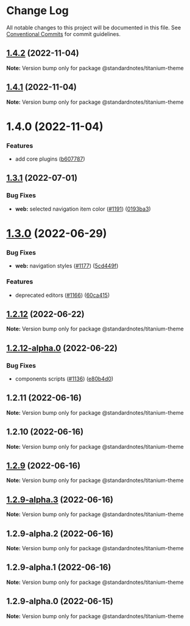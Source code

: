 # Change Log

All notable changes to this project will be documented in this file.
See [Conventional Commits](https://conventionalcommits.org) for commit guidelines.

## [1.4.2](https://github.com/standardnotes/plugins/compare/@standardnotes/titanium-theme@1.4.1...@standardnotes/titanium-theme@1.4.2) (2022-11-04)

**Note:** Version bump only for package @standardnotes/titanium-theme

## [1.4.1](https://github.com/standardnotes/plugins/compare/@standardnotes/titanium-theme@1.4.0...@standardnotes/titanium-theme@1.4.1) (2022-11-04)

**Note:** Version bump only for package @standardnotes/titanium-theme

# 1.4.0 (2022-11-04)

### Features

* add core plugins ([b607787](https://github.com/standardnotes/plugins/commit/b60778762306f5647cb715102eab23083b266718))

## [1.3.1](https://github.com/standardnotes/app/compare/@standardnotes/titanium-theme@1.3.0...@standardnotes/titanium-theme@1.3.1) (2022-07-01)

### Bug Fixes

* **web:** selected navigation item color ([#1191](https://github.com/standardnotes/app/issues/1191)) ([0193ba3](https://github.com/standardnotes/app/commit/0193ba3e7bffa59a3359c984359138e9be34c4e1))

# [1.3.0](https://github.com/standardnotes/app/compare/@standardnotes/titanium-theme@1.2.12...@standardnotes/titanium-theme@1.3.0) (2022-06-29)

### Bug Fixes

* **web:** navigation styles ([#1177](https://github.com/standardnotes/app/issues/1177)) ([5cd449f](https://github.com/standardnotes/app/commit/5cd449fe800b8950fab2599968933b120222d5fc))

### Features

* deprecated editors ([#1166](https://github.com/standardnotes/app/issues/1166)) ([60ca415](https://github.com/standardnotes/app/commit/60ca4150446f9a14bb6a31416686c6d07a7d0cd9))

## [1.2.12](https://github.com/standardnotes/app/compare/@standardnotes/titanium-theme@1.2.12-alpha.0...@standardnotes/titanium-theme@1.2.12) (2022-06-22)

**Note:** Version bump only for package @standardnotes/titanium-theme

## [1.2.12-alpha.0](https://github.com/standardnotes/app/compare/@standardnotes/titanium-theme@1.2.11...@standardnotes/titanium-theme@1.2.12-alpha.0) (2022-06-22)

### Bug Fixes

* components scripts ([#1136](https://github.com/standardnotes/app/issues/1136)) ([e80b4d0](https://github.com/standardnotes/app/commit/e80b4d0ffad495c758b593c30e1c4c754dda9b7e))

## 1.2.11 (2022-06-16)

**Note:** Version bump only for package @standardnotes/titanium-theme

## 1.2.10 (2022-06-16)

**Note:** Version bump only for package @standardnotes/titanium-theme

## [1.2.9](https://github.com/standardnotes/app/compare/@standardnotes/titanium-theme@1.2.9-alpha.3...@standardnotes/titanium-theme@1.2.9) (2022-06-16)

**Note:** Version bump only for package @standardnotes/titanium-theme

## [1.2.9-alpha.3](https://github.com/standardnotes/app/compare/@standardnotes/titanium-theme@1.2.9-alpha.2...@standardnotes/titanium-theme@1.2.9-alpha.3) (2022-06-16)

**Note:** Version bump only for package @standardnotes/titanium-theme

## 1.2.9-alpha.2 (2022-06-16)

**Note:** Version bump only for package @standardnotes/titanium-theme

## 1.2.9-alpha.1 (2022-06-16)

**Note:** Version bump only for package @standardnotes/titanium-theme

## 1.2.9-alpha.0 (2022-06-15)

**Note:** Version bump only for package @standardnotes/titanium-theme
